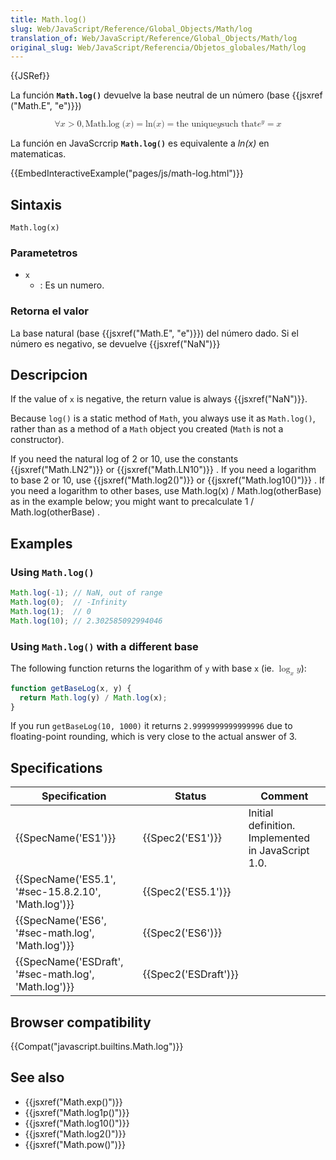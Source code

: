 ```yaml
---
title: Math.log()
slug: Web/JavaScript/Reference/Global_Objects/Math/log
translation_of: Web/JavaScript/Reference/Global_Objects/Math/log
original_slug: Web/JavaScript/Referencia/Objetos_globales/Math/log
---
```

{{JSRef}}

La función **`Math.log()`** devuelve la base neutral de un número (base {{jsxref ("Math.E", "e")}})

<math display="block"><semantics><mrow><mo>∀</mo><mi>x</mi><mo>></mo><mn>0</mn><mo>,</mo><mstyle mathvariant="monospace"><mrow><mo lspace="0em" rspace="thinmathspace">Math.log</mo><mo stretchy="false">(</mo><mi>x</mi><mo stretchy="false">)</mo></mrow></mstyle><mo>=</mo><mo lspace="0em" rspace="0em">ln</mo><mo stretchy="false">(</mo><mi>x</mi><mo stretchy="false">)</mo><mo>=</mo><mtext>the unique</mtext><mspace width="thickmathspace"></mspace><mi>y</mi><mspace width="thickmathspace"></mspace><mtext>such that</mtext><mspace width="thickmathspace"></mspace><msup><mi>e</mi><mi>y</mi></msup><mo>=</mo><mi>x</mi></mrow><annotation encoding="TeX">\forall x > 0, \mathtt{\operatorname{Math.log}(x)} = \ln(x) = \text{el unico} \; y \; \text{tal que} \; e^y = x</annotation></semantics></math>

La función en JavaScrcrip **`Math.log()`** es equivalente a _ln(x)_ en matematicas.

{{EmbedInteractiveExample("pages/js/math-log.html")}}

## Sintaxis

```
Math.log(x)
```

### Parametetros

- `x`
  - : Es un numero.

### Retorna el valor

La base natural (base {{jsxref("Math.E", "e")}}) del número dado. Si el número es negativo, se devuelve {{jsxref("NaN")}}

## Descripcion

If the value of `x` is negative, the return value is always {{jsxref("NaN")}}.

Because `log()` is a static method of `Math`, you always use it as `Math.log()`, rather than as a method of a `Math` object you created (`Math` is not a constructor).

If you need the natural log of 2 or 10, use the constants {{jsxref("Math.LN2")}} or {{jsxref("Math.LN10")}} . If you need a logarithm to base 2 or 10, use {{jsxref("Math.log2()")}} or {{jsxref("Math.log10()")}} . If you need a logarithm to other bases, use Math.log(x) / Math.log(otherBase) as in the example below; you might want to precalculate 1 / Math.log(otherBase) .

## Examples

### Using `Math.log()`

```js
Math.log(-1); // NaN, out of range
Math.log(0);  // -Infinity
Math.log(1);  // 0
Math.log(10); // 2.302585092994046
```

### Using `Math.log()` with a different base

The following function returns the logarithm of `y` with base `x` (ie. <math><semantics><mrow><msub><mo>log</mo><mi>x</mi></msub><mi>y</mi></mrow><annotation encoding="TeX">\log_x y</annotation></semantics></math>):

```js
function getBaseLog(x, y) {
  return Math.log(y) / Math.log(x);
}
```

If you run `getBaseLog(10, 1000)` it returns `2.9999999999999996` due to floating-point rounding, which is very close to the actual answer of 3.

## Specifications

| Specification                                                        | Status                       | Comment                                            |
| -------------------------------------------------------------------- | ---------------------------- | -------------------------------------------------- |
| {{SpecName('ES1')}}                                             | {{Spec2('ES1')}}         | Initial definition. Implemented in JavaScript 1.0. |
| {{SpecName('ES5.1', '#sec-15.8.2.10', 'Math.log')}} | {{Spec2('ES5.1')}}     |                                                    |
| {{SpecName('ES6', '#sec-math.log', 'Math.log')}}     | {{Spec2('ES6')}}         |                                                    |
| {{SpecName('ESDraft', '#sec-math.log', 'Math.log')}} | {{Spec2('ESDraft')}} |                                                    |

## Browser compatibility

{{Compat("javascript.builtins.Math.log")}}

## See also

- {{jsxref("Math.exp()")}}
- {{jsxref("Math.log1p()")}}
- {{jsxref("Math.log10()")}}
- {{jsxref("Math.log2()")}}
- {{jsxref("Math.pow()")}}

